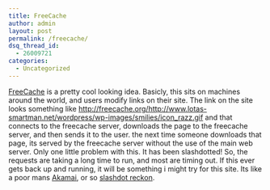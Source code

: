 ```yaml
---
title: FreeCache
author: admin
layout: post
permalink: /freecache/
dsq_thread_id:
  - 26009721
categories:
  - Uncategorized
---
```

[FreeCache][1] is a pretty cool looking idea. Basicly, this sits on machines around the world, and users modify links on their site. The link on the site looks something like <http://freecache.org/http://www.lotas-smartman.net/wordpress/wp-images/smilies/icon_razz.gif> and that connects to the freecache server, downloads the page to the freecache server, and then sends it to the user. the next time someone downloads that page, its served by the freecache server without the use of the main web server. Only one little problem with this. It has been slashdotted! So, the requests are taking a long time to run, and most are timing out. If this ever gets back up and running, it will be something i might try for this site. Its like a poor mans [Akamai][2], or so [slashdot reckon][3].

 [1]: http://www.archive.org/web/freecache.php
 [2]: http://www.akamai.com
 [3]: http://slashdot.org/articles/04/05/12/1635205.shtml?tid=126&tid=95